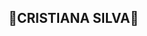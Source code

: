 ## 💫CRISTIANA SILVA💫 

<!--
**CrysDaSilva/CrysDaSilva** is a ✨ _special_ ✨ repository because its `README.md` (this file) appears on your GitHub profile.

- 🔭 I’m currently working on sales...
- 🌱 I recently started studying ...
- 👯 I’m looking work in this area ...
- 🤔 I’m looking for help with my study projects...
- 💬 Ask me about ...
- 📫 How to reach me: 
- 📞 Fone/whats: +55 51 991009112 ...
- 📧 Email:cryssilva1503@gmail.com

-->
